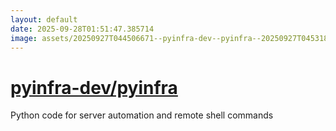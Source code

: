 ```yaml
---
layout: default
date: 2025-09-28T01:51:47.385714
image: assets/20250927T044506671--pyinfra-dev--pyinfra--20250927T045318732--cropped.png
---
```


# [pyinfra-dev/pyinfra](https://github.com/pyinfra-dev/pyinfra)

Python code for server automation and remote shell commands
